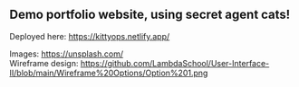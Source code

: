 ## Demo portfolio website, using secret agent cats!
Deployed here: https://kittyops.netlify.app/

Images: https://unsplash.com/ <br>
Wireframe design: https://github.com/LambdaSchool/User-Interface-II/blob/main/Wireframe%20Options/Option%201.png <br>
